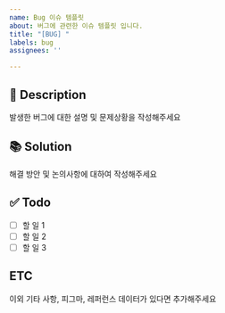 ```yaml
---
name: Bug 이슈 템플릿
about: 버그에 관련한 이슈 템플릿 입니다.
title: "[BUG] "
labels: bug
assignees: ''

---
```


## 📝 Description
발생한 버그에 대한 설명 및 문제상황을 작성해주세요

## 📚 Solution
해결 방안 및 논의사항에 대하여 작성해주세요

## ✅ Todo
- [ ] 할 일 1
- [ ] 할 일 2
- [ ] 할 일 3

## ETC
이외 기타 사항, 피그마, 레퍼런스 데이터가 있다면 추가해주세요
